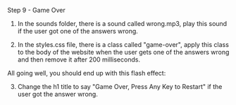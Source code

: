 Step 9 - Game Over
1. In the sounds folder, there is a sound called wrong.mp3, play this sound if the user got one of the answers wrong.

2. In the styles.css file, there is a class called "game-over", apply this class to the body of the website when the user gets one of the answers wrong and then remove it after 200 milliseconds.

All going well, you should end up with this flash effect:


3. Change the h1 title to say "Game Over, Press Any Key to Restart" if the user got the answer wrong.


